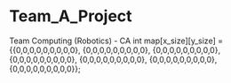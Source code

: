# Team_A_Project
Team Computing (Robotics) - CA
int map[x_size][y_size] =
 {{0,0,0,0,0,0,0,0,0},
  {0,0,0,0,0,0,0,0,0},
  {0,0,0,0,0,0,0,0,0},
  {0,0,0,0,0,0,0,0,0},
  {0,0,0,0,0,0,0,0,0},
  {0,0,0,0,0,0,0,0,0},
  {0,0,0,0,0,0,0,0,0}};
